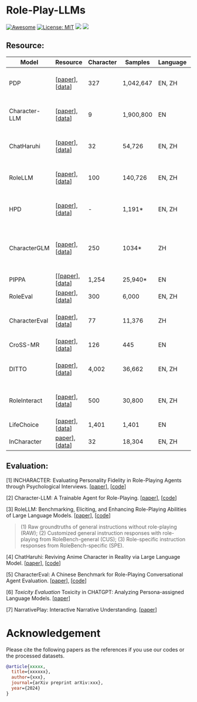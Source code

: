 # Role-Play-LLMs
[![Awesome](https://awesome.re/badge.svg)](https://github.com/zjunlp/ModelEditingPapers) 
[![License: MIT](https://img.shields.io/badge/License-MIT-green.svg)](https://opensource.org/licenses/MIT)
![](https://img.shields.io/github/last-commit/Starrylay/Role-Play-LLMs?color=green) 
![](https://img.shields.io/badge/PRs-Welcome-red)



## Resource:

| Model           |  Resource          | Character | Samples | Language | Source | Method |
|-----------------|--------------------|-----------|--------|-----------|---------|-------------|
| PDP             |[[paper](https://arxiv.org/pdf/2308.09597)], [[data](https://github.com/LC1332/Chat-Haruhi-Suzumiya)]         | 327       | 1,042,647 | EN, ZH  | TV shows | Experience Extraction, Dialogue Synthesis |
| Character-LLM   |[[paper](https://arxiv.org/pdf/2310.10158)], [[data](https://github.com/choosewhatulike/trainable-agents)] | 9         | 1,900,800 | EN      | Encyclopedia | Experience Extraction, Dialogue Synthesis |
| ChatHaruhi      |[[paper](https://arxiv.org/pdf/2308.09597)], [[data](https://github.com/LC1332/Chat-Haruhi-Suzumiya)]   | 32        | 54,726  | EN, ZH   | Books, Games, Movies | Experience Extraction, Dialogue Synthesis |
| RoleLLM         |[[paper](https://arxiv.org/pdf/2310.00746)], [[data](https://github.com/InteractiveNLP-Team/RoleLLM-public)]            | 100       | 140,726 | EN, ZH   | Scripts | Experience Extraction, Dialogue Synthesis |
| HPD             |[[paper](https://aclanthology.org/2023.findings-emnlp.570.pdf)], [[data](https://nuochenpku.github.io/HPD.github.io/)] | -         | 1,191*  | EN, ZH   | Books   | Dialogue Synthesis, Human Annotation |
| CharacterGLM    |[[paper](https://arxiv.org/pdf/2311.16832)], [[data](https://github.com/thu-coai/CharacterGLM-6B)] | 250       | 1034*   | ZH       | Books, Scripts | Experience Extraction, Dialogue Synthesis, Human Annotation |
| PIPPA           |[[[paper](https://arxiv.org/pdf/2308.05884)],[[data](https://huggingface.co/datasets/PygmalionAI/PIPPA)]| 1,254     | 25,940* | EN       | Character.ai-Users | Dialogue Synthesis |
| RoleEval        |[[paper](https://arxiv.org/pdf/2312.16132)], [[data](https://github.com/Magnetic2014/RoleEval/tree/main)]| 300       | 6,000   | EN, ZH   | Encyclopedia | Dialogue Synthesis |
| CharacterEval   |[[paper](https://arxiv.org/pdf/2401.01275)], [[data](https://github.com/morecry/CharacterEval)]| 77        | 11,376  | ZH       | Books, Scripts | Experience Extraction, Human Annotation |
| CroSS-MR        |[[paper](https://arxiv.org/pdf/2404.12726)], [[data](https://github.com/Joanna0123/character_profiling/tree/main)] | 126   | 445      | EN | Literature-Analysis       | Experience Extraction      |
| DITTO        |[[paper](https://arxiv.org/pdf/2401.12474)], [[data](https://github.com/OFA-Sys/Ditto)]| 4,002      | 36,662  | EN, ZH | Encyclopedia              | Experience Extraction, Dialogue Synthesis |
| RoleInteract |[[paper](https://arxiv.org/pdf/2403.13679v3)], [[data](https://github.com/X-PLUG/SocialBench)]| 500 | 30,800 | EN, ZH | Books, Movies              | Experience Extraction, Dialogue Synthesis |
| LifeChoice   |[[paper](https://arxiv.org/pdf/2404.12138)], [[data](xxxx)] | 1,401 | 1,401    | EN | Literature-Analysis       | Experience Extraction      |
| InCharacter  |[paper](https://arxiv.org/pdf/2310.17976)], [[data](https://github.com/Neph0s/InCharacter)] | 32  | 18,304  | EN, ZH | Personality-Tests         | Dialogue Synthesis         |

## Evaluation:

[1] INCHARACTER: Evaluating Personality Fidelity in Role-Playing Agents through Psychological Interviews.  [[paper](https://arxiv.org/pdf/2310.17976)], [[code](https://github.com/Neph0s/InCharacter)]

[2] Character-LLM: A Trainable Agent for Role-Playing. [[paper](https://arxiv.org/pdf/2310.10158)], [[code](https://github.com/choosewhatulike/trainable-agents)] 

[3] RoleLLM: Benchmarking, Eliciting, and Enhancing Role-Playing Abilities of Large Language Models.   [[paper](https://arxiv.org/pdf/2310.00746)], [[code](https://github.com/InteractiveNLP-Team/RoleLLM-public)] 

> (1) Raw groundtruths of general instructions without role-playing (RAW); (2) Customized general instruction responses with role-playing from RoleBench-general (CUS); (3) Role-specific instruction responses from RoleBench-specific (SPE). 

[4] ChatHaruhi: Reviving Anime Character in Reality via Large Language Model.   [[paper](https://arxiv.org/pdf/2308.09597)], [[code](https://github.com/LC1332/Chat-Haruhi-Suzumiya)] 

[5] CharacterEval: A Chinese Benchmark for Role-Playing Conversational Agent Evaluation. [[paper](https://arxiv.org/pdf/2401.01275)], [[code](https://github.com/morecry/CharacterEval)]

[6] *Toxicity Evaluation* Toxicity in CHATGPT: Analyzing Persona-assigned Language Models. [[paper](https://arxiv.org/pdf/2304.05335)]

[7] NarrativePlay: Interactive Narrative Understanding. [[paper](https://arxiv.org/pdf/2310.01459)]

 




# Acknowledgement
Please cite the following papers as the references if you use our codes or the processed datasets.

```bib
@article{xxxxx,
  title={xxxxxx},
  author={xxx},
  journal={arXiv preprint arXiv:xxx},
  year={2024}
}
```

